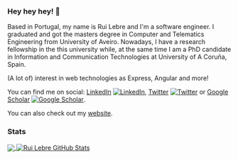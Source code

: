 ### Hey hey hey! 👋

Based in Portugal, my name is Rui Lebre and I'm a software engineer. I graduated and got the masters degree in Computer and Telematics Engineering from University of Aveiro. Nowadays, I have a research fellowship in the this university while, at the same time I am a PhD candidate in Information and Communication Technologies  at University of A Coruña, Spain. 

(A lot of) interest in web technologies as Express, Angular and more!

You can find me on social: [LinkedIn][linkedin-url] [![LinkedIn][linkedin-img]][linkedin-url], [Twitter][twitter-url] [![Twitter][twitter-img]][twitter-url] or [Google Scholar][gscholar-url] [![Google Scholar][gscholar-img]][gscholar-url].

You can also check out my [website][website-url].


<!--
Here are some ideas to get you started:

- 🔭 I’m currently working on ...
- 🌱 I’m currently learning ...
- 👯 I’m looking to collaborate on ...
- 🤔 I’m looking for help with ...
- 💬 Ask me about ...
- 📫 How to reach me: ...
- 😄 Pronouns: ...
- ⚡ Fun fact: ...
-->

### Stats

<a href="https://github.com/rlebre/rlebre">
  <img align="center" src="https://github-readme-stats.vercel.app/api/top-langs/?username=rlebre&hide=swift,objective-c&title_color=ffffff&text_color=c9cacc&icon_color=2bbc8a&bg_color=1d1f21" />
</a>
<a href="https://github.com/rlebre/rlebre">
  <img align="center" src="https://github-readme-stats.vercel.app/api?username=rlebre&show_icons=true&line_height=27&count_private=true&title_color=ffffff&text_color=c9cacc&icon_color=5858ed&bg_color=1d1f21" alt="Rui Lebre GitHub Stats" />
</a>


[linkedin-url]: https://www.linkedin.com/in/rui-lebre-435279101/
[linkedin-img]: https://raw.githubusercontent.com/rlebre/rlebre/master/linkedin-3-16.png

[twitter-url]: https://twitter.com/ralebre
[twitter-img]: http://i.imgur.com/wWzX9uB.png

[gscholar-url]: https://twitter.com/ralebre
[gscholar-img]: https://raw.githubusercontent.com/rlebre/rlebre/master/google_scholar.png

[website-url]: https://www.ruilebre.com
